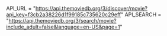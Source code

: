 API_URL = "https://api.themoviedb.org/3/discover/movie?api_key=f3cb2a38226d1f99185c735620c29eff"
API_SEARCH = "https://api.themoviedb.org/3/search/movie?include_adult=false&language=en-US&page=1" 